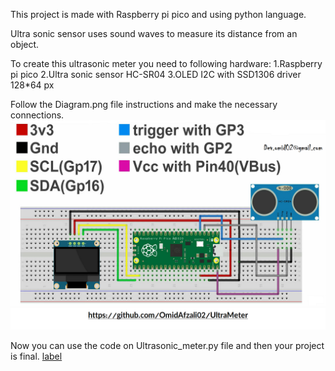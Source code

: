 This project is made with Raspberry pi pico and using python language.

Ultra sonic sensor uses sound waves to measure its distance from an object.

To create this ultrasonic meter you need to following hardware:
    1.Raspberry pi pico
    2.Ultra sonic sensor HC-SR04
    3.OLED I2C with SSD1306 driver 128*64 px

Follow the Diagram.png file instructions and make the necessary connections.
![Alt text](https://github.com/OmidAfzali02/UltraMeter/blob/main/Diagram.png)

Now you can use the code on Ultrasonic_meter.py file and then your project is final.
[label](Ultrasonic_meter.py)
